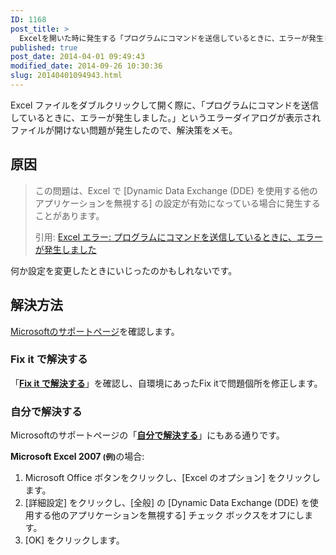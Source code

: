 ```yaml
---
ID: 1168
post_title: >
  Excelを開いた時に発生する「プログラムにコマンドを送信しているときに、エラーが発生しました。」
published: true
post_date: 2014-04-01 09:49:43
modified_date: 2014-09-26 10:30:36
slug: 20140401094943.html
---
```

<p>Excel ファイルをダブルクリックして開く際に、「プログラムにコマンドを送信しているときに、エラーが発生しました。」というエラーダイアログが表示されファイルが開けない問題が発生したので、解決策をメモ。<br />
<!--more--></p>
<h2>原因</h2>
<blockquote><p>この問題は、Excel で [Dynamic Data Exchange (DDE) を使用する他のアプリケーションを無視する] の設定が有効になっている場合に発生することがあります。</p>
<footer>引用: <a href="http://support.microsoft.com/kb/211494/ja">Excel エラー: プログラムにコマンドを送信しているときに、エラーが発生しました</a></footer>
</blockquote>
<p>何か設定を変更したときにいじったのかもしれないです。</p>
<h2>解決方法</h2>
<p><a href="http://support.microsoft.com/kb/211494/ja">Microsoftのサポートページ</a>を確認します。</p>
<h3>Fix it で解決する</h3>
<p>「<b><a href="http://support.microsoft.com/kb/211494/ja#fixit4me">Fix it で解決する</a></b>」を確認し、自環境にあったFix itで問題個所を修正します。</p>
<h3>自分で解決する</h3>
<p>Microsoftのサポートページの「<b><a href="http://support.microsoft.com/kb/211494/ja#letmefixit">自分で解決する</a></b>」にもある通りです。</p>
<p><b>Microsoft Excel 2007 <small>(例)</small></b>の場合:</p>
<ol>
<li>Microsoft Office ボタンをクリックし、[Excel のオプション] をクリックします。</li>
<li>[詳細設定] をクリックし、[全般] の [Dynamic Data Exchange (DDE) を使用する他のアプリケーションを無視する] チェック ボックスをオフにします。</li>
<li>[OK] をクリックします。</li>
</ol>